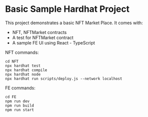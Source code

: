 # Basic Sample Hardhat Project

This project demonstrates a basic NFT Market Place. It comes with:

- NFT, NFTMarket contracts
- A test for NFTMarket contract
- A sample FE UI using React - TypeScript

NFT commands:

```shell
cd NFT
npx hardhat test
npx hardhat compile
npx hardhat node
npx hardhat run scripts/deploy.js --network localhost
```

FE commands:

```shell
cd FE
npm run dev
npm run build
npm run start
```
